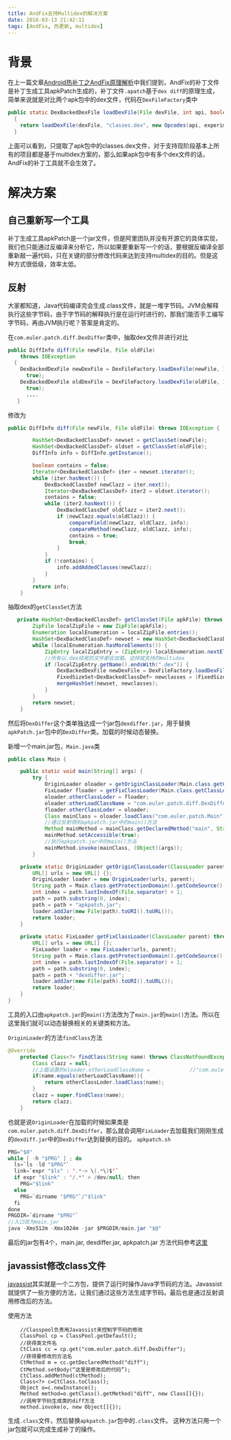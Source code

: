 ```yaml
---
title: AndFix支持Multidex的解决方案
date: 2016-03-13 21:42:11
tags: [AndFix, 热更新, multidex]
---
```



# 背景
在上一篇文章[Android热补丁之AndFix原理解析](http://w4lle.github.io/2016/03/03/Android%E7%83%AD%E8%A1%A5%E4%B8%81%E4%B9%8BAndFix%E5%8E%9F%E7%90%86%E8%A7%A3%E6%9E%90/)中我们提到，AndFix的补丁文件是补丁生成工具apkPatch生成的，补丁文件``.apatch``基于``dex diff``的原理生成，简单来说就是对比两个apk包中的dex文件，代码在``DexFileFactory``类中

```java
public static DexBackedDexFile loadDexFile(File dexFile, int api, boolean experimental) throws IOException
  {
    return loadDexFile(dexFile, "classes.dex", new Opcodes(api, experimental));
  }
```

上面可以看到，只提取了apk包中的classes.dex文件，对于支持现阶段基本上所有的项目都是基于multidex方案的，那么如果apk包中有多个dex文件的话，AndFix的补丁工具就不会生效了。

# 解决方案

## 自己重新写一个工具
补丁生成工具apkPatch是一个jar文件，但是阿里团队并没有开源它的具体实现，我们也只能通过反编译来分析它，所以如果要重新写一个的话，要根据反编译全部重新敲一遍代码，只在关键的部分修改代码来达到支持multidex的目的。但是这种方式很低级，效率太低。

## 反射

大家都知道，Java代码编译完会生成.class文件，就是一堆字节码。JVM会解释执行这些字节码，由于字节码的解释执行是在运行时进行的，那我们能否手工编写字节码，再由JVM执行呢？答案是肯定的。

在``com.euler.patch.diff.DexDiffer``类中，抽取dex文件并进行对比

```java
public DiffInfo diff(File newFile, File oldFile)
    throws IOException
  {
    DexBackedDexFile newDexFile = DexFileFactory.loadDexFile(newFile, 19, 
      true);
    DexBackedDexFile oldDexFile = DexFileFactory.loadDexFile(oldFile, 19, 
      true);
      ....
   }
```
修改为

```java
public DiffInfo diff(File newFile, File oldFile) throws IOException {

    	HashSet<DexBackedClassDef> newset = getClassSet(newFile);
    	HashSet<DexBackedClassDef> oldset = getClassSet(oldFile);
        DiffInfo info = DiffInfo.getInstance();

        boolean contains = false;
        Iterator<DexBackedClassDef> iter = newset.iterator();
        while (iter.hasNext()) {
            DexBackedClassDef newClazz = iter.next();
            Iterator<DexBackedClassDef> iter2 = oldset.iterator();
            contains = false;
            while (iter2.hasNext()) {
                DexBackedClassDef oldClazz = iter2.next();
                if (newClazz.equals(oldClazz)) {
                    compareField(newClazz, oldClazz, info);
                    compareMethod(newClazz, oldClazz, info);
                    contains = true;
                    break;
                }
            }
            if (!contains) {
                info.addAddedClasses(newClazz);
            }
        }
        return info;
    }
```

抽取dex的``getClassSet``方法

```java
   private HashSet<DexBackedClassDef> getClassSet(File apkFile) throws IOException{
    	ZipFile localZipFile = new ZipFile(apkFile);
    	Enumeration localEnumeration = localZipFile.entries();
    	HashSet<DexBackedClassDef> newset = new HashSet<DexBackedClassDef>();
    	while (localEnumeration.hasMoreElements()) {
			ZipEntry localZipEntry = (ZipEntry) localEnumeration.nextElement();
			//所有以.dex结尾的文件都会加载。这样就支持的multidex
			if (localZipEntry.getName().endsWith(".dex")) {
				DexBackedDexFile newDexFile = DexFileFactory.loadDexFile(apkFile, localZipEntry.getName(), 19, true);
				FixedSizeSet<DexBackedClassDef> newclasses = (FixedSizeSet) newDexFile.getClasses();
				mergeHashSet(newset, newclasses);
			}
		}
    	return newset;
    }
```
然后将``DexDiffer``这个类单独达成一个jar包``dexdiffer.jar``，用于替换``apkPatch.jar``包中的``DexDiffer``类。加载的时候动态替换。

新增一个main.jar包，``Main.java``类

```java
public class Main {

    public static void main(String[] args) {
        try {
            OriginLoader oloader = getOriginClassLoader(Main.class.getClassLoader());
            FixLoader floader = getFixClassLoader(Main.class.getClassLoader());
            oloader.otherClassLoder = floader;
            oloader.otherLoadClassName = "com.euler.patch.diff.DexDiffer";
            floader.otherClassLoder = oloader;
            Class mainClass = oloader.loadClass("com.euler.patch.Main");
            //通过反射得到apkpatch.jar中的main()方法
            Method mainMethod = mainClass.getDeclaredMethod("main", String[].class);
            mainMethod.setAccessible(true);
            //执行apkpatch.jar中的main()方法
            mainMethod.invoke(mainClass, (Object)(args));
        }

    private static OriginLoader getOriginClassLoader(ClassLoader parent) throws MalformedURLException {
        URL[] urls = new URL[] {};
        OriginLoader loader = new OriginLoader(urls, parent);
        String path = Main.class.getProtectionDomain().getCodeSource().getLocation().getPath();
        int index = path.lastIndexOf(File.separator) + 1;
        path = path.substring(0, index);
        path = path + "apkpatch.jar";
        loader.addJar(new File(path).toURI().toURL());
        return loader;
    }
    
    private static FixLoader getFixClassLoader(ClassLoader parent) throws MalformedURLException {
        URL[] urls = new URL[] {};
        FixLoader loader = new FixLoader(urls, parent);
        String path = Main.class.getProtectionDomain().getCodeSource().getLocation().getPath();
        int index = path.lastIndexOf(File.separator) + 1;
        path = path.substring(0, index);
        path = path + "dexdiffer.jar";
        loader.addJar(new File(path).toURI().toURL());
        return loader;
    }
}
```
工具的入口由``apkpatch.jar``的``main()``方法改为了``main.jar``的``main()``方法。所以在这里我们就可以动态替换相关的关键类和方法。

``OriginLoader``的方法``findClass``方法

```java
@Override
    protected Class<?> findClass(String name) throws ClassNotFoundException {
        Class clazz = null;
        //上面设置的oloader.otherLoadClassName = 			//"com.euler.patch.diff.DexDiffer";
        if(name.equals(otherLoadClassName)){
            return otherClassLoder.loadClass(name);
        }
        clazz = super.findClass(name);
        return clazz;
    }
```
也就是说``OriginLoader``在加载的时候如果类是``com.euler.patch.diff.DexDiffer``，那么就会调用``FixLoader``去加载我们刚刚生成的``dexdiff.jar``中的``DexDiffer``达到替换的目的。
``apkpatch.sh``

```java
PRG="$0"
while [ -h "$PRG" ] ; do
  ls=`ls -ld "$PRG"`
  link=`expr "$ls" : '.*-> \(.*\)$'`
  if expr "$link" : '/.*' > /dev/null; then
    PRG="$link"
  else
    PRG=`dirname "$PRG"`/"$link"
  fi
done
PRGDIR=`dirname "$PRG"`
//入口改为main.jar
java -Xms512m -Xmx1024m -jar $PRGDIR/main.jar "$@"
```

最后的jar包有4个，main.jar, dexdiffer.jar, apkpatch.jar
方法代码参考[这里](https://github.com/w4lle/andfix_apkpatch_support_multidex/blob/master/apkpatch.sh)

## javassist修改class文件
[javassist](https://github.com/jboss-javassist/javassist)其实就是一个二方包，提供了运行时操作Java字节码的方法。Javassist就提供了一些方便的方法，让我们通过这些方法生成字节码。最后也是通过反射调用修改后的方法。

使用方法

```
	//Classpool负责用Javassist来控制字节码的修改
	ClassPool cp = ClassPool.getDefault();
	//获得类文件名
	CtClass cc = cp.get("com.euler.patch.diff.DexDiffer");
	//获得要修改的方法名
	CtMethod m = cc.getDeclaredMethod("diff");
	CtMethod.setBody(“这里是修改后的代码”); 
	CtClass.addMethod(ctMethod);  
    Class<?> c=CtClass.toClass();  
    Object o=c.newInstance();  
    Method method=o.getClass().getMethod("diff", new Class[]{});  
    //调用字节码生成类的diff方法  
    method.invoke(o, new Object[]{});  

```
生成``.class``文件，然后替换``apkpatch.jar``包中的``.class``文件。
这种方法只用一个jar包就可以完成生成补丁的操作。